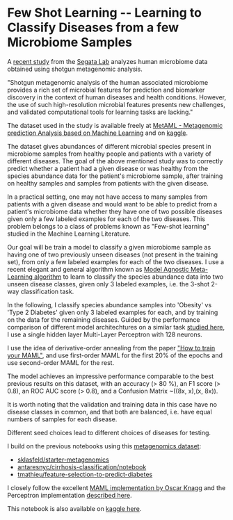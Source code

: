 # Few Shot Learning -- Learning to Classify Diseases from a few Microbiome Samples

A [recent study](https://pubmed.ncbi.nlm.nih.gov/27400279/) from the [Segata Lab](http://segatalab.cibio.unitn.it/) analyzes human microbiome data obtained using shotgun metagenomic analysis.

"Shotgun metagenomic analysis of the human associated microbiome provides a rich set of microbial features for prediction and biomarker discovery in the context of human diseases and health conditions. However, the use of such high-resolution microbial features presents new challenges, and validated computational tools for learning tasks are lacking."

The dataset used in the study is available freely at [MetAML - Metagenomic prediction Analysis based on Machine Learning](https://github.com/SegataLab/metaml) and on [kaggle](https://www.kaggle.com/antaresnyc/metagenomics). 

The dataset gives abundances of different microbial species present in microbiome samples from healthy people and patients  with a variety of different diseases. The goal of the above mentioned study was to correctly predict whether a patient had a given disease or was healthy from the species abundance data for the patient's microbiome sample, after training on healthy samples and samples from patients with the given disease. 

In a practical setting, one may not have access to many samples from patients with a given disease and would want to be able to predict from a patient's microbiome data whether they have one of two possible diseases given only a few labeled examples for each of the two diseases. This problem belongs to a class of problems known as "Few-shot learning" studied in the Machine Learning Literature.

Our goal will be train a model to classify a given microbiome sample as having one of two previously unseen diseases (not present in the training set), from only a few labeled examples for each of the two diseases. I use a recent elegant and general algorithm known as [Model Agnostic Meta-Learning algorithm](https://arxiv.org/abs/1703.03400) to learn to classify the species abundance data into two unseen disease classes, given only 3 labeled examples, i.e. the 3-shot 2-way classification task. 

In the following, I classify species abundance samples into 'Obesity' vs 'Type 2 Diabetes' given only 3 labeled examples for each, and by training on the data for the remaining diseases. Guided by the performance comparison of different model architechtures on a similar task [studied here](https://www.nature.com/articles/s41598-019-46649-z), I use a single hidden layer Multi-Layer Perceptron with 128 neurons.

I use the idea of derivative-order annealing from the paper ["How to train your MAML"](https://arxiv.org/abs/1810.09502), and use first-order MAML for the first 20% of the epochs and use second-order MAML for the rest. 

The model achieves an impressive performance comparable to the best previous results on this dataset, with an accuracy (> 80 %), an F1 score (> 0.8), an ROC AUC score (> 0.8), and a Confusion Matrix ~((8x, x),(x, 8x)).

It is worth noting that the validation and training data in this case have no disease classes in common, and that both are balanced, i.e. have equal numbers of samples for each disease.

Different seed choices lead to different choices of diseases for testing. 

I build on the previous notebooks using this [metagenomics dataset](https://www.kaggle.com/antaresnyc/metagenomics): 
* [sklasfeld/starter-metagenomics](https://www.kaggle.com/sklasfeld/starter-metagenomics)
* [antaresnyc/cirrhosis-classification/notebook](https://www.kaggle.com/antaresnyc/cirrhosis-classification/notebook)
* [tmathieu/feature-selection-to-predict-diabetes](https://www.kaggle.com/tmathieu/feature-selection-to-predict-diabetes)

I closely follow the excellent [MAML implementation by Oscar Knagg](https://github.com/oscarknagg/few-shot) and the Perceptron implementation [described here](https://colab.research.google.com/github/bentrevett/pytorch-image-classification/blob/master/1_mlp.ipynb#scrollTo=C6gprB1sO7fy).

This notebook is also available on [kaggle here](https://www.kaggle.com/hrideshkedia/few-shot-learning-for-metagenomics).
